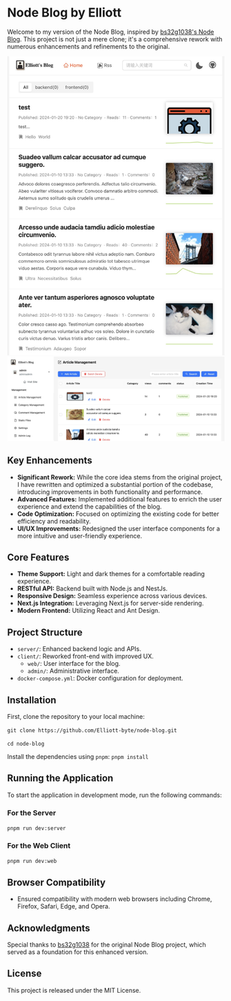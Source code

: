 # Node Blog by Elliott

Welcome to my version of the Node Blog, inspired by [bs32g1038's Node Blog](https://github.com/bs32g1038/node-blog). This project is not just a mere clone; it's a comprehensive rework with numerous enhancements and refinements to the original.

<div align="center">
<img src="./docs/images/home.jpg" width="600" height="auto">
<br/>
<img src="./docs/images/admin.jpg" width="600" height="auto">
</div>

## Key Enhancements

-   **Significant Rework:** While the core idea stems from the original project, I have rewritten and optimized a substantial portion of the codebase, introducing improvements in both functionality and performance.
-   **Advanced Features:** Implemented additional features to enrich the user experience and extend the capabilities of the blog.
-   **Code Optimization:** Focused on optimizing the existing code for better efficiency and readability.
-   **UI/UX Improvements:** Redesigned the user interface components for a more intuitive and user-friendly experience.

## Core Features

-   **Theme Support:** Light and dark themes for a comfortable reading experience.
-   **RESTful API:** Backend built with Node.js and NestJs.
-   **Responsive Design:** Seamless experience across various devices.
-   **Next.js Integration:** Leveraging Next.js for server-side rendering.
-   **Modern Frontend:** Utilizing React and Ant Design.

## Project Structure

-   `server/`: Enhanced backend logic and APIs.
-   `client/`: Reworked front-end with improved UX.
    -   `web/`: User interface for the blog.
    -   `admin/`: Administrative interface.
-   `docker-compose.yml`: Docker configuration for deployment.

## Installation

First, clone the repository to your local machine:

`git clone https://github.com/Elliott-byte/node-blog.git`

`cd node-blog`

Install the dependencies using `pnpm`:
`pnpm install`

## Running the Application

To start the application in development mode, run the following commands:

### For the Server

`pnpm run dev:server`

### For the Web Client

`pnpm run dev:web`

## Browser Compatibility

-   Ensured compatibility with modern web browsers including Chrome, Firefox, Safari, Edge, and Opera.

## Acknowledgments

Special thanks to [bs32g1038](https://github.com/bs32g1038) for the original Node Blog project, which served as a foundation for this enhanced version.

## License

This project is released under the MIT License.
